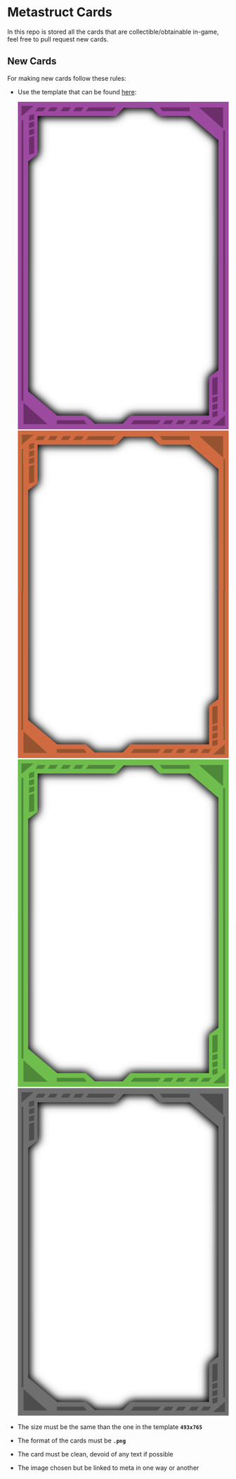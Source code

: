 # Metastruct Cards

In this repo is stored all the cards that are collectible/obtainable in-game, feel free to pull request new cards.

## New Cards
For making new cards follow these rules:

- Use the template that can be found [here](https://raw.githubusercontent.com/Metastruct/cards/master/template_single.png):

	![template](https://raw.githubusercontent.com/Metastruct/cards/master/cards/template_legendary.png)
	![template](https://raw.githubusercontent.com/Metastruct/cards/master/cards/template_rare.png)
	![template](https://raw.githubusercontent.com/Metastruct/cards/master/cards/template_uncommon.png)
	![template](https://raw.githubusercontent.com/Metastruct/cards/master/cards/template_common.png)

- The size must be the same than the one in the template **`493x765`**
- The format of the cards must be **`.png`**
- The card must be clean, devoid of any text if possible
- The image chosen but be linked to meta in one way or another
